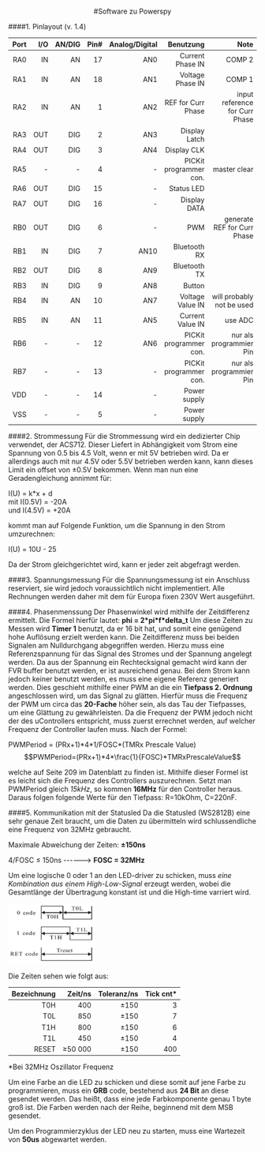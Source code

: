 <br>
<br>
<br>
<br>
<br>
<br>
<br>
<br>
<br>
<br>
<br>
<br>
<br>
<br>
<br>
<br>
<br>

<center>
#Software zu Powerspy
</center>
<div class="pagebreak"></div>

####1. Pinlayout (v. 1.4)

|  Port|   I/O| AN/DIG|  Pin#|   Analog/Digital|             Benutzung|                           Note|
|-----:|-----:|------:|-----:|----------------:|---------------------:|------------------------------:|
|   RA0|    IN|     AN|    17|              AN0|      Current Phase IN|                         COMP 2|
|   RA1|    IN|     AN|    18|              AN1|      Voltage Phase IN|                         COMP 1|
|   RA2|    IN|     AN|     1|              AN2|    REF for Curr Phase| input reference for Curr Phase|
|   RA3|   OUT|    DIG|     2|              AN3|         Display Latch|                               |
|   RA4|   OUT|    DIG|     3|              AN4|           Display CLK|                               |
|   RA5|     -|      -|     4|                -|PICKit programmer con.|                   master clear|
|   RA6|   OUT|    DIG|    15|                -|            Status LED|                               |
|   RA7|   OUT|    DIG|    16|                -|          Display DATA|                               |
|   RB0|   OUT|    DIG|     6|                -|                   PWM|    generate REF for Curr Phase|
|   RB1|    IN|    DIG|     7|             AN10|          Bluetooth RX|                               |
|   RB2|   OUT|    DIG|     8|              AN9|          Bluetooth TX|                               |
|   RB3|    IN|    DIG|     9|              AN8|                Button|                               |
|   RB4|    IN|     AN|    10|              AN7|      Voltage Value IN|      will probably not be used|
|   RB5|    IN|     AN|    11|              AN5|      Current Value IN|                        use ADC|
|   RB6|     -|      -|    12|              AN6|PICKit programmer con.|        nur als programmier Pin|
|   RB7|     -|      -|    13|                -|PICKit programmer con.|        nur als programmier Pin|
|   VDD|     -|      -|    14|                -|          Power supply|                               |
|   VSS|     -|      -|     5|                -|          Power supply|                               |


####2. Strommessung
Für die Strommessung wird ein dedizierter Chip verwendet, der ACS712.
Dieser Liefert in Abhängigkeit vom Strom eine Spannung von 0.5 bis 4.5 Volt, wenn er mit 5V betrieben wird.
Da er allerdings auch mit nur 4.5V oder 5.5V betrieben werden kann, kann dieses Limit ein offset von ±0.5V bekommen.
Wenn man nun eine Geradengleichung annimmt für:

I(U) = k*x + d<br>
mit I(0.5V) = -20A<br>
und I(4.5V) = +20A
                  
kommt man auf Folgende Funktion, um die Spannung in den Strom umzurechnen:

I(U) = 10U - 25

Da der Strom gleichgerichtet wird, kann er jeder zeit abgefragt werden.

####3. Spannungsmessung
Für die Spannungsmessung ist ein Anschluss reserviert, sie wird jedoch voraussichtlich nicht implementiert.
Alle Rechnungen werden daher mit dem für Europa fixen 230V Wert ausgeführt.

####4. Phasenmenssung
Der Phasenwinkel wird mithilfe der Zeitdifferenz ermittelt. Die Formel hierfür lautet: **phi = 2\*pi\*f\*delta_t**
Um diese Zeiten zu Messen wird **Timer 1** benutzt, da er 16 bit hat, und somit eine genügend hohe Auflösung erzielt werden kann.
Die Zeitdifferenz muss bei beiden Signalen am Nulldurchgang abgegriffen werden. 
Hierzu muss eine Referenzspannung für das Signal des Stromes und der Spannung angelegt werden.
Da aus der Spannung ein Rechtecksignal gemacht wird kann der FVR buffer benutzt werden, er ist ausreichend genau.
Bei dem Strom kann jedoch keiner benutzt werden, es muss eine eigene Referenz generiert werden.
Dies geschieht mithilfe einer PWM an die ein **Tiefpass 2. Ordnung** angeschlossen wird, um das Signal zu glätten.
Hierfür muss die Frequenz der PWM um circa das **20-Fache** höher sein, als das Tau der Tiefpasses, um eine Glättung zu gewährleisten.
Da die Frequenz der PWM jedoch nicht der des uControllers entspricht, muss zuerst errechnet werden, auf welcher Frequenz der Controller laufen muss.
Nach der Formel:

PWMPeriod = (PRx+1)\*4\*1/FOSC\*(TMRx Prescale Value)
$$PWMPeriod=(PRx+1)*4*\frac{1}{FOSC}*TMRxPrescaleValue$$

welche auf Seite 209 im Datenblatt zu finden ist.
Mithilfe dieser Formel ist es leicht sich die Frequenz des Controllers auszurechnen. Setzt man PWMPeriod gleich *15kHz*, so kommen **16MHz** für den Controller
heraus. Daraus folgen folgende Werte für den Tiefpass: R=10kOhm, C=220nF.

<div class="pagebreak"></div>

####5. Kommunikation mit der Statusled
Da die Statusled (WS2812B) eine sehr genaue Zeit braucht, um die Daten zu übermitteln wird schlussendliche eine Frequenz von 32MHz gebraucht.

Maximale Abweichung der Zeiten: **±150ns**

4/FOSC ≤ 150ns ------> **FOSC = 32MHz**

Um eine logische 0 oder 1 an den LED-driver zu schicken, muss *eine Kombination aus einem High-Low-Signal* erzeugt werden, wobei die Gesamtlänge
der Übertragung konstant ist und die High-time varriert wird.

<img src="src/led_codes.png" style="max-width:35%">

Die Zeiten sehen wie folgt aus:

|Bezeichnung|Zeit/ns|Toleranz/ns|Tick cnt\*|
|----------:|------:|----------:|--------:|
|        T0H|    400|       ±150|        3|
|        T0L|    850|       ±150|        7|
|        T1H|    800|       ±150|        6|
|        T1L|    450|       ±150|        4|
|      RESET|≥50 000|       ±150|      400|

\*Bei 32MHz Oszillator Frequenz

Um eine Farbe an die LED zu schicken und diese somit auf jene Farbe zu programmieren, muss ein **GRB** code, bestehend aus **24 Bit** an diese gesendet werden. Das heißt, dass eine jede Farbkomponente genau 1 byte groß ist.
Die Farben werden nach der Reihe, beginnend mit dem MSB gesendet.

Um den Programmierzyklus der LED neu zu starten, muss eine Wartezeit von **50us** abgewartet werden.